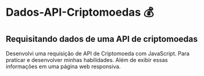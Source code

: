 # Dados-API-Criptomoedas 💰
## Requisitando dados de uma API de criptomoedas

Desenvolvi uma requisição de API de Criptomoeda com JavaScript. Para praticar e desenvolver minhas habilidades. 
Além de exibir essas informações em uma página web responsiva.
